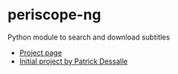 periscope-ng
============
Python module to search and download subtitles

* [Project page](https://github.com/Diaoul/periscope-ng)
* [Initial project by Patrick Dessalle](http://code.google.com/p/periscope/)
